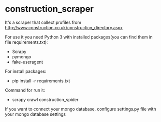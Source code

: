 # construction_scraper

It's a scraper that collect profiles from http://www.construction.co.uk/construction_directory.aspx

For use it you need Python 3 with installed packages(you can find them in file requirements.txt):
- Scrapy
- pymongo
- fake-useragent

For install packages:
- pip install -r requirements.txt

Command for run it: 
- scrapy crawl construction_spider

If you want to connect your mongo database, configure settings.py file with your mongo database settings





